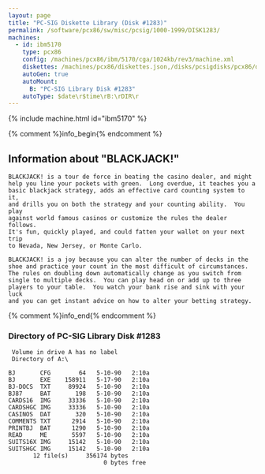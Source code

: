 ```yaml
---
layout: page
title: "PC-SIG Diskette Library (Disk #1283)"
permalink: /software/pcx86/sw/misc/pcsig/1000-1999/DISK1283/
machines:
  - id: ibm5170
    type: pcx86
    config: /machines/pcx86/ibm/5170/cga/1024kb/rev3/machine.xml
    diskettes: /machines/pcx86/diskettes.json,/disks/pcsigdisks/pcx86/diskettes.json
    autoGen: true
    autoMount:
      B: "PC-SIG Library Disk #1283"
    autoType: $date\r$time\rB:\rDIR\r
---
```


{% include machine.html id="ibm5170" %}

{% comment %}info_begin{% endcomment %}

## Information about "BLACKJACK!"

    BLACKJACK! is a tour de force in beating the casino dealer, and might
    help you line your pockets with green.  Long overdue, it teaches you a
    basic blackjack strategy, adds an effective card counting system to it,
    and drills you on both the strategy and your counting ability.  You play
    against world famous casinos or customize the rules the dealer follows.
    It's fun, quickly played, and could fatten your wallet on your next trip
    to Nevada, New Jersey, or Monte Carlo.
    
    BLACKJACK! is a joy because you can alter the number of decks in the
    shoe and practice your count in the most difficult of circumstances.
    The rules on doubling down automatically change as you switch from
    single to multiple decks.  You can play head on or add up to three
    players to your table.  You watch your bank rise and sink with your luck
    and you can get instant advice on how to alter your betting strategy.
{% comment %}info_end{% endcomment %}


### Directory of PC-SIG Library Disk #1283

     Volume in drive A has no label
     Directory of A:\

    BJ       CFG        64   5-10-90   2:10a
    BJ       EXE    158911   5-17-90   2:10a
    BJ-DOCS  TXT     89924   5-10-90   2:10a
    BJ87     BAT       198   5-10-90   2:10a
    CARDS16  IMG     33336   5-10-90   2:10a
    CARDSHGC IMG     33336   5-10-90   2:10a
    CASINOS  DAT       320   5-10-90   2:10a
    COMMENTS TXT      2914   5-10-90   2:10a
    PRINTBJ  BAT      1290   5-10-90   2:10a
    READ     ME       5597   5-10-90   2:10a
    SUITS16X IMG     15142   5-10-90   2:10a
    SUITSHGC IMG     15142   5-10-90   2:10a
           12 file(s)     356174 bytes
                               0 bytes free
